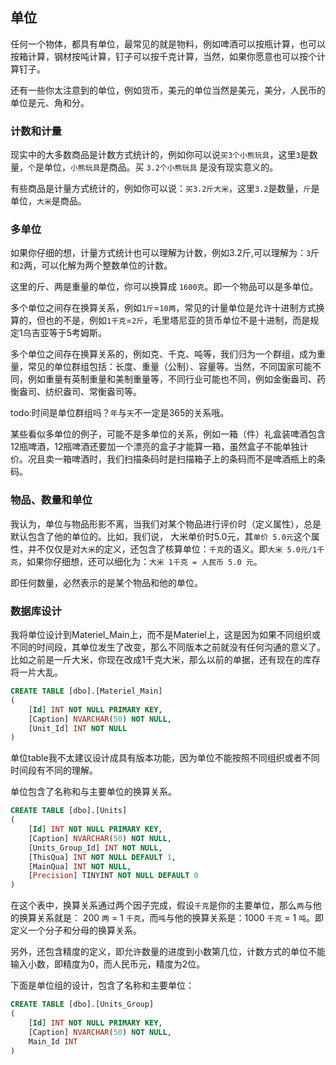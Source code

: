 ## 单位
任何一个物体，都具有单位，最常见的就是物料，例如啤酒可以按瓶计算，也可以按箱计算，钢材按吨计算，钉子可以按千克计算，当然，如果你愿意也可以按个计算钉子。

还有一些你太注意到的单位，例如货币，美元的单位当然是美元，美分，人民币的单位是元、角和分。

### 计数和计量
现实中的大多数商品是计数方式统计的，例如你可以说`买3个小熊玩具`，这里`3`是数量，`个`是单位，`小熊玩具`是商品。买 `3.2个小熊玩具` 是没有现实意义的。

有些商品是计量方式统计的，例如你可以说：`买3.2斤大米`，这里`3.2`是数量，`斤`是单位，`大米`是商品。

### 多单位
如果你仔细的想，计量方式统计也可以理解为计数，例如3.2斤,可以理解为：`3`斤和`2`两，可以化解为两个整数单位的计数。

这里的斤、两是重量的单位，你可以换算成 `1600克`。即一个物品可以是多单位。

多个单位之间存在换算关系，例如`1斤`=`10两`，常见的计量单位是允许十进制方式换算的，但也的不是，例如`1千克`=`2斤`，毛里塔尼亚的货币单位不是十进制，而是规定1乌吉亚等于5考姆斯。

多个单位之间存在换算关系的，例如克、千克、吨等，我们归为一个群组，成为重量，常见的单位群组包括：长度、重量（公制）、容量等。当然，不同国家可能不同，例如重量有英制重量和美制重量等，不同行业可能也不同，例如金衡盎司、药衡盎司、纺织盎司、常衡盎司等。

todo:时间是单位群组吗？`年`与`天`不一定是365的关系哦。

某些看似多单位的例子，可能不是多单位的关系，例如一箱（件）礼盒装啤酒包含12瓶啤酒，12瓶啤酒还要加一个漂亮的盒子才能算一箱，虽然盒子不能单独计价。况且卖一箱啤酒时，我们扫描条码时是扫描箱子上的条码而不是啤酒瓶上的条码。

### 物品、数量和单位
我认为，单位与物品形影不离，当我们对某个物品进行评价时（定义属性），总是默认包含了他的单位的。比如，我们说， 大米单价时5.0元，其`单价 5.0元`这个属性，并不仅仅是对`大米`的定义，还包含了核算单位：`千克`的语义。即`大米 5.0元/1千克`，如果你仔细想，还可以细化为：`大米 1千克 = 人民币 5.0 元`。

即任何数量，必然表示的是某个物品和他的单位。

### 数据库设计
我将单位设计到Materiel_Main上，而不是Materiel上，这是因为如果不同组织或不同的时间段，其单位发生了改变，那么不同版本之前就没有任何沟通的意义了。比如之前是一斤大米，你现在改成1千克大米，那么以前的单据，还有现在的库存将一片大乱。

```sql
CREATE TABLE [dbo].[Materiel_Main]
(
    [Id] INT NOT NULL PRIMARY KEY, 
    [Caption] NVARCHAR(50) NOT NULL, 
    [Unit_Id] INT NOT NULL 
)
```

单位table我不太建议设计成具有版本功能，因为单位不能按照不同组织或者不同时间段有不同的理解。

单位包含了名称和与主要单位的换算关系。

```sql
CREATE TABLE [dbo].[Units]
(
    [Id] INT NOT NULL PRIMARY KEY,
    [Caption] NVARCHAR(50) NOT NULL,
    [Units_Group_Id] INT NOT NULL,
    [ThisQua] INT NOT NULL DEFAULT 1,
    [MainQua] INT NOT NULL, 
    [Precision] TINYINT NOT NULL DEFAULT 0
)
```

在这个表中，换算关系通过两个因子完成，假设`千克`是你的主要单位，那么`两`与他的换算关系就是： 200 `两` = 1 `千克`，而`吨`与他的换算关系是：1000 `千克` = 1 `吨`。即定义一个分子和分母的换算关系。 

另外，还包含精度的定义，即允许数量的进度到小数第几位，计数方式的单位不能输入小数，即精度为0，而人民币元，精度为2位。

下面是单位组的设计，包含了名称和主要单位：

```sql
CREATE TABLE [dbo].[Units_Group]
(
	[Id] INT NOT NULL PRIMARY KEY,
	[Caption] NVARCHAR(50) NOT NULL,
	Main_Id INT
)
```